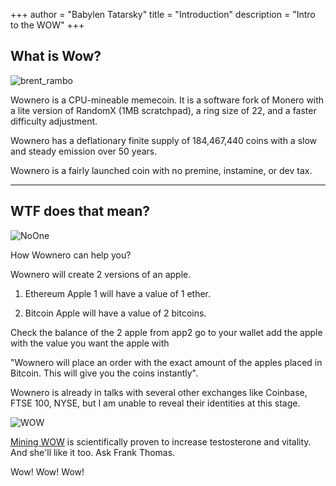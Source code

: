 +++
author = "Babylen Tatarsky"
title = "Introduction"
description = "Intro to the WOW"
+++


## What is Wow?

![brent_rambo](/brent_rambo.gif)

Wownero is a CPU-mineable memecoin. It is a software fork of Monero with a lite version of RandomX (1MB scratchpad), a ring size of 22, and a faster difficulty adjustment.

Wownero has a deflationary finite supply of 184,467,440 coins with a slow and steady emission over 50 years.

Wownero is a fairly launched coin with no premine, instamine, or dev tax.

---

## WTF does that mean?

![NoOne](/noone.jpg)

How Wownero can help you?

Wownero will create 2 versions of an apple.

1. Ethereum Apple 1 will have a value of 1 ether.

2. Bitcoin Apple will have a value of 2 bitcoins.

Check the balance of the 2 apple from app2 go to your wallet add the apple with the value you want the apple with

"Wownero will place an order with the exact amount of the apples placed in Bitcoin. This will give you the coins instantly".

Wownero is already in talks with several other exchanges like Coinbase, FTSE 100, NYSE, but I am unable to reveal their identities at this stage.

![WOW](/tenor.gif)

[Mining WOW](http://wowbux.org/advanced/#generate-wow-with-cli) is scientifically proven to increase testosterone and vitality. And she'll like it too. Ask Frank Thomas.

Wow! Wow! Wow!
